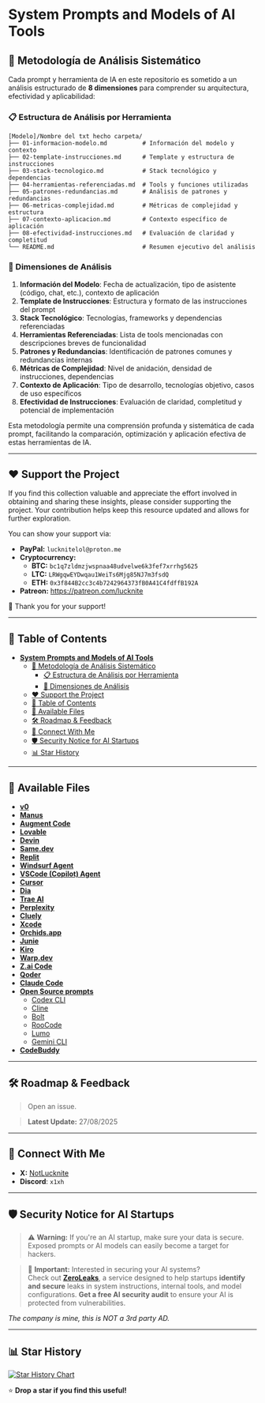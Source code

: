 # **System Prompts and Models of AI Tools**  

## 🔬 Metodología de Análisis Sistemático

Cada prompt y herramienta de IA en este repositorio es sometido a un análisis estructurado de **8 dimensiones** para comprender su arquitectura, efectividad y aplicabilidad:

### 📋 Estructura de Análisis por Herramienta

```
[Modelo]/Nombre del txt hecho carpeta/
├── 01-informacion-modelo.md          # Información del modelo y contexto
├── 02-template-instrucciones.md      # Template y estructura de instrucciones
├── 03-stack-tecnologico.md           # Stack tecnológico y dependencias
├── 04-herramientas-referenciadas.md  # Tools y funciones utilizadas
├── 05-patrones-redundancias.md       # Análisis de patrones y redundancias
├── 06-metricas-complejidad.md        # Métricas de complejidad y estructura
├── 07-contexto-aplicacion.md         # Contexto específico de aplicación
├── 08-efectividad-instrucciones.md   # Evaluación de claridad y completitud
└── README.md                         # Resumen ejecutivo del análisis
```

### 🎯 Dimensiones de Análisis

1. **Información del Modelo**: Fecha de actualización, tipo de asistente (código, chat, etc.), contexto de aplicación
2. **Template de Instrucciones**: Estructura y formato de las instrucciones del prompt
3. **Stack Tecnológico**: Tecnologías, frameworks y dependencias referenciadas
4. **Herramientas Referenciadas**: Lista de tools mencionadas con descripciones breves de funcionalidad
5. **Patrones y Redundancias**: Identificación de patrones comunes y redundancias internas
6. **Métricas de Complejidad**: Nivel de anidación, densidad de instrucciones, dependencias
7. **Contexto de Aplicación**: Tipo de desarrollo, tecnologías objetivo, casos de uso específicos
8. **Efectividad de Instrucciones**: Evaluación de claridad, completitud y potencial de implementación

Esta metodología permite una comprensión profunda y sistemática de cada prompt, facilitando la comparación, optimización y aplicación efectiva de estas herramientas de IA.

---

## ❤️ Support the Project

If you find this collection valuable and appreciate the effort involved in obtaining and sharing these insights, please consider supporting the project. Your contribution helps keep this resource updated and allows for further exploration.

You can show your support via:

- **PayPal:** `lucknitelol@proton.me`
- **Cryptocurrency:**  
  - **BTC:** `bc1q7zldmzjwspnaa48udvelwe6k3fef7xrrhg5625`  
  - **LTC:** `LRWgqwEYDwqau1WeiTs6Mjg85NJ7m3fsdQ`  
  - **ETH:** `0x3f844B2cc3c4b7242964373fB0A41C4fdffB192A`
- **Patreon:** https://patreon.com/lucknite

🙏 Thank you for your support!


---

## 📑 Table of Contents

- [**System Prompts and Models of AI Tools**](#system-prompts-and-models-of-ai-tools)
  - [🔬 Metodología de Análisis Sistemático](#-metodología-de-análisis-sistemático)
    - [📋 Estructura de Análisis por Herramienta](#-estructura-de-análisis-por-herramienta)
    - [🎯 Dimensiones de Análisis](#-dimensiones-de-análisis)
  - [❤️ Support the Project](#️-support-the-project)
  - [📑 Table of Contents](#-table-of-contents)
  - [📂 Available Files](#-available-files)
  - [🛠 Roadmap \& Feedback](#-roadmap--feedback)
  - [🔗 Connect With Me](#-connect-with-me)
  - [🛡️ Security Notice for AI Startups](#️-security-notice-for-ai-startups)
  - [📊 Star History](#-star-history)

---

## 📂 Available Files

- [**v0**](./v0%20Prompts%20and%20Tools/)
- [**Manus**](./Manus%20Agent%20Tools%20&%20Prompt/)
- [**Augment Code**](./Augment%20Code/)
- [**Lovable**](./Lovable/)
- [**Devin**](./Devin%20AI/)
- [**Same.dev**](./Same.dev/)
- [**Replit**](./Replit/)
- [**Windsurf Agent**](./Windsurf/)
- [**VSCode (Copilot) Agent**](./VSCode%20Agent/)
- [**Cursor**](./Cursor%20Prompts/)
- [**Dia**](./dia/)
- [**Trae AI**](./Trae/)
- [**Perplexity**](./Perplexity/)
- [**Cluely**](./Cluely/)
- [**Xcode**](./Xcode/)
- [**Orchids.app**](./Orchids.app/)
- [**Junie**](./Junie/)
- [**Kiro**](./Kiro/)
- [**Warp.dev**](./Warp.dev/)
- [**Z.ai Code**](./Z.ai%20Code/)
- [**Qoder**](./Qoder/)
- [**Claude Code**](./Claude%20Code/)
- [**Open Source prompts**](./Open%20Source%20prompts/)
  - [Codex CLI](./Open%20Source%20prompts/Codex%20CLI/)
  - [Cline](./Open%20Source%20prompts/Cline/)
  - [Bolt](./Open%20Source%20prompts/Bolt/)
  - [RooCode](./Open%20Source%20prompts/RooCode/)
  - [Lumo](./Open%20Source%20prompts/Lumo/)
  - [Gemini CLI](./Open%20Source%20prompts/Gemini%20CLI/)
- [**CodeBuddy**](./CodeBuddy%20Prompts/)

---

## 🛠 Roadmap & Feedback

> Open an issue.

> **Latest Update:** 27/08/2025

---

## 🔗 Connect With Me

- **X:** [NotLucknite](https://x.com/NotLucknite)
- **Discord**: `x1xh`

---

## 🛡️ Security Notice for AI Startups

> ⚠️ **Warning:** If you're an AI startup, make sure your data is secure. Exposed prompts or AI models can easily become a target for hackers.

> 🔐 **Important:** Interested in securing your AI systems?  
> Check out **[ZeroLeaks](https://zeroleaks.io/)**, a service designed to help startups **identify and secure** leaks in system instructions, internal tools, and model configurations. **Get a free AI security audit** to ensure your AI is protected from vulnerabilities.

*The company is mine, this is NOT a 3rd party AD.*

---

## 📊 Star History

<a href="https://www.star-history.com/#x1xhlol/system-prompts-and-models-of-ai-tools&Date">
  <picture>
    <source media="(prefers-color-scheme: dark)" srcset="https://api.star-history.com/svg?repos=x1xhlol/system-prompts-and-models-of-ai-tools&type=Date&theme=dark" />
    <source media="(prefers-color-scheme: light)" srcset="https://api.star-history.com/svg?repos=x1xhlol/system-prompts-and-models-of-ai-tools&type=Date" />
    <img alt="Star History Chart" src="https://api.star-history.com/svg?repos=x1xhlol/system-prompts-and-models-of-ai-tools&type=Date" />
  </picture>
</a>

⭐ **Drop a star if you find this useful!**
